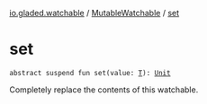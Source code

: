 [io.gladed.watchable](../index.md) / [MutableWatchable](index.md) / [set](./set.md)

# set

`abstract suspend fun set(value: `[`T`](index.md#T)`): `[`Unit`](https://kotlinlang.org/api/latest/jvm/stdlib/kotlin/-unit/index.html)

Completely replace the contents of this watchable.

